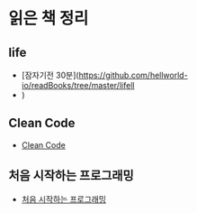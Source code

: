 # 읽은 책 정리

## life
* [잠자기전 30분](https://github.com/hellworld-io/readBooks/tree/master/lifell
* )

## Clean Code
* [Clean Code](https://github.com/hellworld-io/readBooks/tree/master/clean%20code)

## 처음 시작하는 프로그래밍
* [처음 시작하는 프로그래밍](https://github.com/hellworld-io/readBooks/tree/master/programming)
